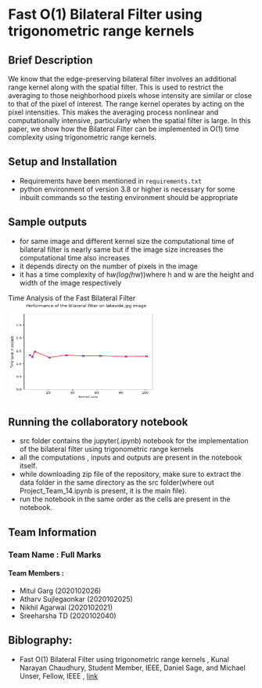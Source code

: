 # Fast O(1) Bilateral Filter using trigonometric range kernels

## Brief Description

We know that the edge-preserving bilateral filter involves an additional range kernel along with the spatial filter. This is used to restrict the averaging to those neighborhood pixels whose intensity are similar or close to that of the pixel of interest. The range kernel operates by acting on the pixel intensities. This makes the averaging process nonlinear and computationally intensive, particularly when the spatial filter is large. In this paper, we show how the Bilateral Filter can be implemented in O(1) time complexity using trigonometric range kernels. 

## Setup and Installation

- Requirements have been mentioned in `requirements.txt` 
- python environment of version 3.8 or higher is necessary for some inbuilt commands so the testing environment should be appropriate

## Sample outputs

- for same image and different kernel size the computational time of bilateral filter is nearly same but if the image size increases the computational time also increases
- it depends directy on the number of pixels in the image
- it has a time complexity of h*w(log(h*w))where h and w are the height and width of the image respectively

Time Analysis of the Fast Bilateral Filter
<img src="/data/outs/performance.png" width="300" height="200">

## Running the collaboratory notebook

- src folder contains the jupyter(.ipynb) notebook for the implementation of the bilateral filter using trigonometric range kernels
- all the computations , inputs and outputs are present in the notebook itself.
- while downloading zip file of the repository, make sure to extract the data folder in the same directory as the src folder(where out Project_Team_14.ipynb is present, it is the main file).
- run the notebook in the same order as the cells are present in the notebook.

## Team Information

### Team Name : Full Marks

#### Team Members : 
- Mitul Garg (2020102026)
- Atharv Sujlegaonkar (2020102025)
- Nikhil Agarwal (2020102021)
- Sreeharsha TD (2020102040)

## Biblography:
- Fast O(1) Bilateral Filter using trigonometric range kernels , Kunal Narayan Chaudhury, Student Member, IEEE, Daniel Sage, and Michael Unser, Fellow, IEEE , [link](https://github.com/Digital-Image-Processing-IIITH/dip-m22-project-full-marks/blob/main/docs/given_in_sheet%20(1).pdf) 

